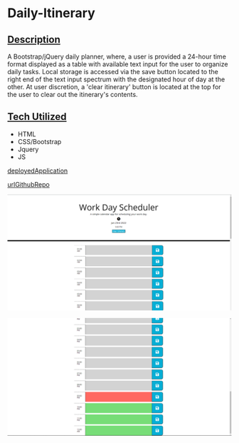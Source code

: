 # Daily-Itinerary

## [Description](Description)
A Bootstrap/jQuery daily planner, where, a user is provided a 24-hour time format displayed as a table with available text input for the user to organize daily tasks. Local storage is accessed via the save button located to the right end of the text input spectrum with the designated hour of day at the other. At user discretion, a 'clear itinerary' button is located at the top for the user to clear out the itinerary's contents.

## [Tech Utilized](Tech_Utilized)
- HTML
- CSS/Bootstrap
- Jquery
- JS


[deployedApplication](https://andyan7.github.io/Daily-Itinerary/)

[urlGithubRepo](https://github.com/AndyAn7/Daily-Itinerary)

![image](https://github.com/AndyAn7/Daily-Itinerary/blob/main/images/SS1.png?raw=true)

![image](https://github.com/AndyAn7/Daily-Itinerary/blob/main/images/SS2.png?raw=true)
